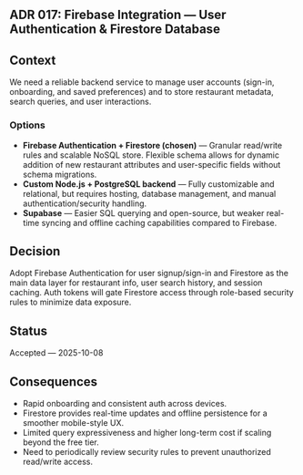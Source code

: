 ## ADR 017: Firebase Integration — User Authentication & Firestore Database

## Context
We need a reliable backend service to manage user accounts (sign-in, onboarding, and saved preferences) and to store restaurant metadata, search queries, and user interactions.
### Options

- **Firebase Authentication + Firestore (chosen)** — Granular read/write rules and scalable NoSQL store. Flexible schema allows for dynamic addition of new restaurant attributes and user-specific fields without schema migrations.
- **Custom Node.js + PostgreSQL backend** — Fully customizable and relational, but requires hosting, database management, and manual authentication/security handling.
- **Supabase** — Easier SQL querying and open-source, but weaker real-time syncing and offline caching capabilities compared to Firebase.

## Decision
Adopt Firebase Authentication for user signup/sign-in and Firestore as the main data layer for restaurant info, user search history, and session caching. Auth tokens will gate Firestore access through role-based security rules to minimize data exposure.

## Status
Accepted — 2025-10-08

## Consequences

- Rapid onboarding and consistent auth across devices.
- Firestore provides real-time updates and offline persistence for a smoother mobile-style UX.
- Limited query expressiveness and higher long-term cost if scaling beyond the free tier.
- Need to periodically review security rules to prevent unauthorized read/write access.
